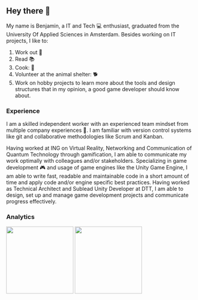 ## Hey there 👋
My name is Benjamin, a IT and Tech :computer: enthusiast, graduated from the University Of Applied Sciences in Amsterdam. Besides working on IT projects, I like to:
1. Work out :muscle:
2. Read :books:
3. Cook: :curry:
4. Volunteer at the animal shelter: :dog2:
5. Work on hobby projects to learn more about the tools and design structures that in my opinion, a good game developer should know about.

### Experience
I am a skilled independent worker with an experienced team mindset from multiple company experiences :office:. I am familiar with version control systems like git and collaborative methodologies like Scrum and Kanban.

Having worked at ING on Virtual Reality, Networking and Communication of Quantum Technology through gamification, I am able to communicate my work optimally with colleagues and/or stakeholders. Specializing in game development :video_game: and usage of game engines like the Unity Game Engine, I am able to write fast, readable and maintainable code in a short amount of time and apply code and/or engine specific best practices. Having worked as Technical Architect and Sublead Unity Developer at DTT, I am able to design, set up and manage game development projects and communicate progress effectively.

### Analytics

<p align="left">
    <img height="180em" src="https://github-readme-stats-eight-theta.vercel.app/api?username=Bvanderwolf&show_icons=true&theme=algolia&include_all_commits=true&count_private=true&line_height=26"/>
    <img height="180em" src="https://github-readme-stats-eight-theta.vercel.app/api/top-langs/?username=Bvanderwolf&layout=compact&langs_count=8&theme=algolia&line_height=26"/>
</p>
